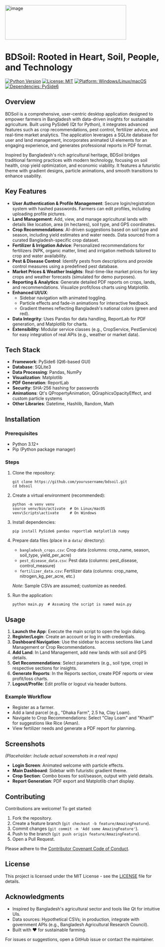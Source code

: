 <img width="393" height="112" alt="image" src="https://github.com/user-attachments/assets/54c9e498-6b2e-42ce-9331-6a78b9cf1320" />







# BDSoil: Rooted in Heart, Soil, People, and Technology

[![Python Version](https://img.shields.io/badge/python-3.13.7-blue.svg)](https://www.python.org/ftp/python/3.13.7/python-3.13.7-amd64.exe)
[![License: MIT](https://img.shields.io/badge/License-MIT-yellow.svg)](https://opensource.org/licenses/MIT)
[![Platform: Windows/Linux/macOS](https://img.shields.io/badge/platform-Windows%20%7C%20Linux%20%7C%20macOS-lightgrey.svg)](https://qt.io/)
[![Dependencies: PySide6](https://img.shields.io/badge/dependencies-PySide6-green.svg)](https://pypi.org/project/PySide6/)

## Overview

BDSoil is a comprehensive, user-centric desktop application designed to empower farmers in Bangladesh with data-driven insights for sustainable agriculture. Built using PySide6 (Qt for Python), it integrates advanced features such as crop recommendations, pest control, fertilizer advice, and real-time market analytics. The application leverages a SQLite database for user and land management, incorporates animated UI elements for an engaging experience, and generates professional reports in PDF format.

Inspired by Bangladesh's rich agricultural heritage, BDSoil bridges traditional farming practices with modern technology, focusing on soil health, crop yield optimization, and economic viability. It features a futuristic theme with gradient designs, particle animations, and smooth transitions to enhance usability.

## Key Features

- **User Authentication & Profile Management**: Secure login/registration system with hashed passwords. Farmers can edit profiles, including uploading profile pictures.
- **Land Management**: Add, view, and manage agricultural lands with details like location, area (in hectares), soil type, and GPS coordinates.
- **Crop Recommendations**: AI-driven suggestions based on soil type and season, including yield estimates and water needs. Data sourced from a curated Bangladesh-specific crop dataset.
- **Fertilizer & Irrigation Advice**: Personalized recommendations for fertilizers (NPK, organic matter, lime) and irrigation methods tailored to crop and water availability.
- **Pest & Disease Control**: Identify pests from descriptions and provide control measures using a predefined pest database.
- **Market Prices & Weather Insights**: Real-time-like market prices for key crops and weather forecasts (simulated for demo purposes).
- **Reporting & Analytics**: Generate detailed PDF reports on crops, lands, and recommendations. Visualize profit/loss charts using Matplotlib.
- **Enhanced UI/UX**: 
  - Sidebar navigation with animated toggling.
  - Particle effects and fade-in animations for interactive feedback.
  - Gradient themes reflecting Bangladesh's national colors (green and red).
- **Data Integrity**: Uses Pandas for data handling, ReportLab for PDF generation, and Matplotlib for charts.
- **Extensibility**: Modular service classes (e.g., CropService, PestService) for easy integration of real APIs (e.g., weather or market data).

## Tech Stack

- **Framework**: PySide6 (Qt6-based GUI)
- **Database**: SQLite3
- **Data Processing**: Pandas, NumPy
- **Visualization**: Matplotlib
- **PDF Generation**: ReportLab
- **Security**: SHA-256 hashing for passwords
- **Animations**: Qt's QPropertyAnimation, QGraphicsOpacityEffect, and custom particle systems
- **Other Libraries**: Datetime, Hashlib, Random, Math

## Installation

### Prerequisites
- Python 3.12+
- Pip (Python package manager)

### Steps
1. Clone the repository:
   ```
   git clone https://github.com/yourusername/bdsoil.git
   cd bdsoil
   ```

2. Create a virtual environment (recommended):
   ```
   python -m venv venv
   source venv/bin/activate  # On Linux/macOS
   venv\Scripts\activate     # On Windows
   ```

3. Install dependencies:
   ```
   pip install PySide6 pandas reportlab matplotlib numpy
   ```

4. Prepare data files (place in a `data/` directory):
   - `bangladesh_crops.csv`: Crop data (columns: crop_name, season, soil_type, yield_per_acre)
   - `pest_disease_data.csv`: Pest data (columns: pest_disease, control_measure)
   - `fertilizer_data.csv`: Fertilizer data (columns: crop_name, nitrogen_kg_per_acre, etc.)

   *Note*: Sample CSVs are assumed; customize as needed.

5. Run the application:
   ```
   python main.py  # Assuming the script is named main.py
   ```

## Usage

1. **Launch the App**: Execute the main script to open the login dialog.
2. **Register/Login**: Create an account or log in with credentials.
3. **Dashboard Navigation**: Use the sidebar to access sections like Land Management or Crop Recommendations.
4. **Add Land**: In Land Management, add new lands with soil and GPS details.
5. **Get Recommendations**: Select parameters (e.g., soil type, crop) in respective sections for insights.
6. **Generate Reports**: In the Reports section, create PDF reports or view profit/loss charts.
7. **Logout/Profile**: Edit profile or logout via header buttons.

### Example Workflow
- Register as a farmer.
- Add a land parcel (e.g., "Dhaka Farm", 2.5 ha, Clay Loam).
- Navigate to Crop Recommendations: Select "Clay Loam" and "Kharif" for suggestions like Rice (Aman).
- View fertilizer needs and generate a PDF report for planning.

## Screenshots

*(Placeholder: Include actual screenshots in a real repo)*

- **Login Screen**: Animated welcome with particle effects.
- **Main Dashboard**: Sidebar with futuristic gradient theme.
- **Crop Section**: Combo boxes for soil/season, output with yield details.
- **Report Generation**: PDF export and Matplotlib chart display.

## Contributing

Contributions are welcome! To get started:
1. Fork the repository.
2. Create a feature branch (`git checkout -b feature/AmazingFeature`).
3. Commit changes (`git commit -m 'Add some AmazingFeature'`).
4. Push to the branch (`git push origin feature/AmazingFeature`).
5. Open a Pull Request.

Please adhere to the [Contributor Covenant Code of Conduct](https://www.contributor-covenant.org/).

## License

This project is licensed under the MIT License - see the [LICENSE](LICENSE) file for details.

## Acknowledgments

- Inspired by Bangladesh's agricultural sector and tools like Qt for intuitive UIs.
- Data sources: Hypothetical CSVs; in production, integrate with government APIs (e.g., Bangladesh Agricultural Research Council).
- Built with ❤️ for sustainable farming.

For issues or suggestions, open a GitHub issue or contact the maintainer.
